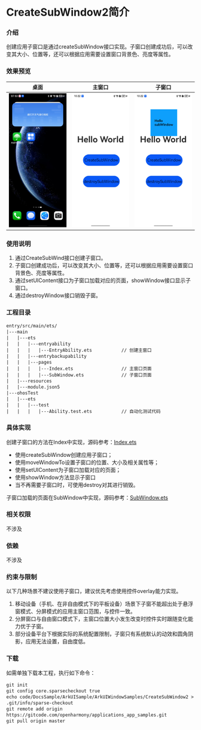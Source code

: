 # CreateSubWindow2简介

### 介绍

创建应用子窗口是通过createSubWindow接口实现。子窗口创建成功后，可以改变其大小、位置等，还可以根据应用需要设置窗口背景色、亮度等属性。

### 效果预览

| 桌面 |主窗口|子窗口|
|---------------------------------------|--------------------------------|--------------------------------|
|![image](screenshots/screenshot_1.png)|![image](screenshots/screenshot_2.png)|![image](screenshots/screenshot_3.png)|

### 使用说明

1. 通过CreateSubWind接口创建子窗口。
2. 子窗口创建成功后，可以改变其大小、位置等，还可以根据应用需要设置窗口背景色、亮度等属性。
3. 通过setUIContent接口为子窗口加载对应的页面，showWindow接口显示子窗口。
4. 通过destroyWindow接口销毁子窗。

### 工程目录

```
entry/src/main/ets/
|---main
|   |---ets
|   |   |---entryability
|   |   |   |---EntryAbility.ets           // 创建主窗口
|   |   |---entrybackupability
|   |   |---pages
|   |   |   |---Index.ets                  // 主窗口页面
|   |   |   |---SubWindow.ets              // 子窗口页面
|   |---resources
|   |---module.json5                       
|---ohosTest
|   |---ets 
|   |   |---test
|   |   |   |---Ability.test.ets           // 自动化测试代码
```
### 具体实现

创建子窗口的方法在Index中实现，源码参考：[Index.ets](https://gitcode.com/openharmony/applications_app_samples/blob/master/code/DocsSample/ArkUISample/ArkUIWindowSamples/CreateSubWindow2/entry/src/main/ets/pages/Index.ets)

- 使用createSubWindow创建应用子窗口；
- 使用moveWindowTo设置子窗口的位置、大小及相关属性等；
- 使用setUIContent为子窗口加载对应的页面；
- 使用showWindow方法显示子窗口
- 当不再需要子窗口时，可使用destroy对其进行销毁。

子窗口加载的页面在SubWindow中实现，源码参考：[SubWindow.ets](https://gitcode.com/openharmony/applications_app_samples/blob/master/code/DocsSample/ArkUISample/ArkUIWindowSamples/CreateSubWindow2/entry/src/main/ets/pages/Index.ets)

### 相关权限

不涉及

### 依赖

不涉及

### 约束与限制

以下几种场景不建议使用子窗口，建议优先考虑使用控件overlay能力实现。

1. 移动设备（手机、在非自由模式下的平板设备）场景下子窗不能超出处于悬浮窗模式、分屏模式的应用主窗口范围，与控件一致。
2. 分屏窗口与自由窗口模式下，主窗口位置大小发生改变时控件实时跟随变化能力优于子窗。
3. 部分设备平台下根据实际的系统配置限制，子窗只有系统默认的动效和圆角阴影，应用无法设置，自由度低。

### 下载

如需单独下载本工程，执行如下命令：

```
git init
git config core.sparsecheckout true
echo code/DocsSample/ArkUISample/ArkUIWindowSamples/CreateSubWindow2 > .git/info/sparse-checkout
git remote add origin https://gitcode.com/openharmony/applications_app_samples.git
git pull origin master
```